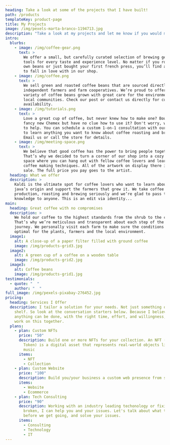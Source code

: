 ```yaml
---
heading: Take a look at some of the projects that I have built!
path: /products
templateKey: product-page
title: My Projects
image: /img/pexels-marta-branco-1194713.jpg
description: "Take a look at my projects and let me know if you would make recomendations on them. I am always looking for ways to better my code and projects."
intro:
  blurbs:
    - image: /img/coffee-gear.png
      text: >
        We offer a small, but carefully curated selection of brewing gear and
        tools for every taste and experience level. No matter if you roast your
        own beans or just bought your first french press, you’ll find a gadget
        to fall in love with in our shop.
    - image: /img/coffee.png
      text: >
        We sell green and roasted coffee beans that are sourced directly from
        independent farmers and farm cooperatives. We’re proud to offer a
        variety of coffee beans grown with great care for the environment and
        local communities. Check our post or contact us directly for current
        availability.
    - image: /img/tutorials.png
      text: >
        Love a great cup of coffee, but never knew how to make one? Bought a
        fancy new Chemex but have no clue how to use it? Don't worry, we’re here
        to help. You can schedule a custom 1-on-1 consultation with our baristas
        to learn anything you want to know about coffee roasting and brewing.
        Email us or call the store for details.
    - image: /img/meeting-space.png
      text: >
        We believe that good coffee has the power to bring people together.
        That’s why we decided to turn a corner of our shop into a cozy meeting
        space where you can hang out with fellow coffee lovers and learn about
        coffee making techniques. All of the artwork on display there is for
        sale. The full price you pay goes to the artist.
  heading: What we offer
  description: >
    Kaldi is the ultimate spot for coffee lovers who want to learn about their
    java’s origin and support the farmers that grew it. We take coffee
    production, roasting and brewing seriously and we’re glad to pass that
    knowledge to anyone. This is an edit via identity...
main:
  heading: Great coffee with no compromises
  description: >
    We hold our coffee to the highest standards from the shrub to the cup.
    That’s why we’re meticulous and transparent about each step of the coffee’s
    journey. We personally visit each farm to make sure the conditions are
    optimal for the plants, farmers and the local environment.
  image1:
    alt: A close-up of a paper filter filled with ground coffee
    image: /img/products-grid3.jpg
  image2:
    alt: A green cup of a coffee on a wooden table
    image: /img/products-grid2.jpg
  image3:
    alt: Coffee beans
    image: /img/products-grid1.jpg
testimonials:
  - quote: "  "
    author: "  "
full_image: /img/pexels-pixabay-276452.jpg
pricing:
  heading: Services I Offer
  description: I tailor a solution for your needs. Not just something off of a
    shelf. So look at the conversation starters below. Because I believe that
    anything can be done, with the right time, effort, and willingness, so lets
    work on this together.
  plans:
    - plan: Custom NFTs
      price: "50"
      description: Build one or more NFTs for your collection. An NFT (Non-Fungible
        Token) is a digital asset that represents real-world objects like art or
        music
      items:
        - NFT
        - Collection
    - plan: Custom Website
      price: "100"
      description: Build you/your business a custom web presence from start to finish.
      items:
        - Website
        - Ecommerce
    - plan: Tech Consulting
      price: "90"
      description: Working with an industry leading techonology or fixing something
        broken, I can help you and your issues. Let's talk about what they are
        before we get going, and solve your issues.
      items:
        - Consulting
        - Technology
        - IT
---
```

